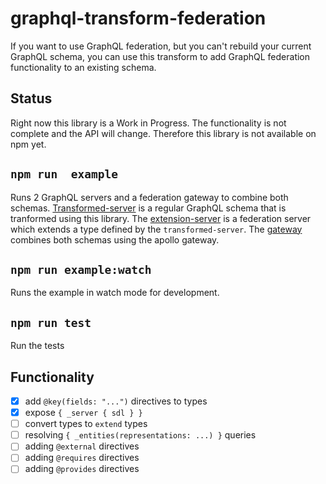# graphql-transform-federation
If you want to use GraphQL federation, but you can't rebuild your current GraphQL schema, you can use this transform to add GraphQL federation functionality to an existing schema. 

## Status
Right now this library is a Work in Progress. The functionality is not complete and the API will change. Therefore this library is not available on npm yet.

## `npm run  example`
Runs 2 GraphQL servers and a federation gateway to combine both schemas. [Transformed-server](./example/transformed-server.ts) is a regular GraphQL schema that is tranformed using this library. The [extension-server](./example/extension-server.ts) is a federation server which extends a type defined by the `transformed-server`. The [gateway](./example/gateway.ts) combines both schemas using the apollo gateway.

## `npm run example:watch`
Runs the example in watch mode for development. 

## `npm run test`
Run the tests

## Functionality
- [x] add `@key(fields: "...")` directives to types
- [x] expose `{ _server { sdl } }`
- [ ] convert types to `extend` types
- [ ] resolving `{ _entities(representations: ...) }` queries
- [ ] adding `@external` directives
- [ ] adding `@requires` directives
- [ ] adding `@provides` directives
